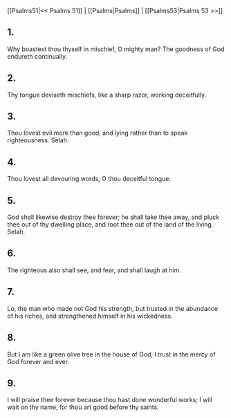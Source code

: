 [[Psalms51|<< Psalms 51]] | [[Psalms|Psalms]] | [[Psalms53|Psalms 53 >>]]
## 1.
Why boastest thou thyself in mischief, O mighty man? The goodness of God endureth continually.
## 2.
Thy tongue deviseth mischiefs, like a sharp razor, working deceitfully.
## 3.
Thou lovest evil more than good, and lying rather than to speak righteousness. Selah.
## 4.
Thou lovest all devouring words, O thou deceitful tongue.
## 5.
God shall likewise destroy thee forever; he shall take thee away, and pluck thee out of thy dwelling place, and root thee out of the land of the living. Selah.
## 6.
The righteous also shall see, and fear, and shall laugh at him.
## 7.
Lo, the man who made not God his strength, but trusted in the abundance of his riches, and strengthened himself in his wickedness.
## 8.
But I am like a green olive tree in the house of God; I trust in the mercy of God forever and ever.
## 9.
I will praise thee forever because thou hast done wonderful works; I will wait on thy name, for thou art good before thy saints.

